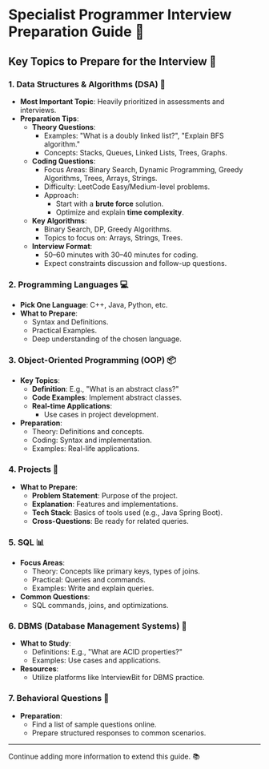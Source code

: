 # Specialist Programmer Interview Preparation Guide 📝

## Key Topics to Prepare for the Interview 🎯

### 1. Data Structures & Algorithms (DSA) 🧠
- **Most Important Topic**: Heavily prioritized in assessments and interviews.
- **Preparation Tips**:
  - **Theory Questions**: 
    - Examples: "What is a doubly linked list?", "Explain BFS algorithm."
    - Concepts: Stacks, Queues, Linked Lists, Trees, Graphs.
  - **Coding Questions**:
    - Focus Areas: Binary Search, Dynamic Programming, Greedy Algorithms, Trees, Arrays, Strings.
    - Difficulty: LeetCode Easy/Medium-level problems.
    - Approach:
      - Start with a **brute force** solution.
      - Optimize and explain **time complexity**.
  - **Key Algorithms**:
    - Binary Search, DP, Greedy Algorithms.
    - Topics to focus on: Arrays, Strings, Trees.
  - **Interview Format**:
    - 50–60 minutes with 30–40 minutes for coding.
    - Expect constraints discussion and follow-up questions.

### 2. Programming Languages 💻
- **Pick One Language**: C++, Java, Python, etc.
- **What to Prepare**:
  - Syntax and Definitions.
  - Practical Examples.
  - Deep understanding of the chosen language.

### 3. Object-Oriented Programming (OOP) 📦
- **Key Topics**:
  - **Definition**: E.g., "What is an abstract class?"
  - **Code Examples**: Implement abstract classes.
  - **Real-time Applications**:
    - Use cases in project development.
- **Preparation**:
  - Theory: Definitions and concepts.
  - Coding: Syntax and implementation.
  - Examples: Real-life applications.

### 4. Projects 🚀
- **What to Prepare**:
  - **Problem Statement**: Purpose of the project.
  - **Explanation**: Features and implementations.
  - **Tech Stack**: Basics of tools used (e.g., Java Spring Boot).
  - **Cross-Questions**: Be ready for related queries.

### 5. SQL 📊
- **Focus Areas**:
  - Theory: Concepts like primary keys, types of joins.
  - Practical: Queries and commands.
  - Examples: Write and explain queries.
- **Common Questions**:
  - SQL commands, joins, and optimizations.

### 6. DBMS (Database Management Systems) 📂
- **What to Study**:
  - Definitions: E.g., "What are ACID properties?"
  - Examples: Use cases and applications.
- **Resources**:
  - Utilize platforms like InterviewBit for DBMS practice.

### 7. Behavioral Questions 💬
- **Preparation**:
  - Find a list of sample questions online.
  - Prepare structured responses to common scenarios.

---

Continue adding more information to extend this guide. 📚
